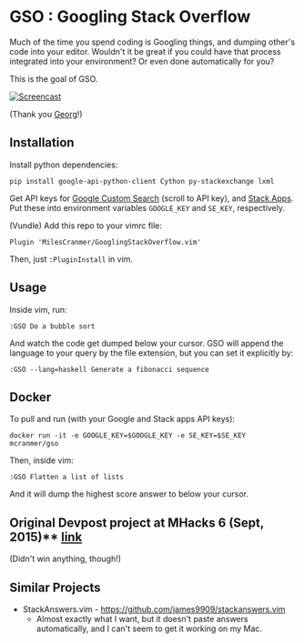 # GSO : Googling Stack Overflow

Much of the time you spend coding is Googling things, and dumping
other's code into your editor. Wouldn't it be great if you could have
that process integrated into your environment? Or even done
automatically for you?

This is the goal of GSO.

[![Screencast](http://i.imgur.com/pbqMMjh.gif)](https://asciinema.org/a/123242)

(Thank you [Georg](https://stackoverflow.com/a/14017798/2689923)!)

## Installation

Install python dependencies:

```` 
pip install google-api-python-client Cython py-stackexchange lxml
````

Get API keys for [Google Custom Search](https://developers.google.com/custom-search/json-api/v1/overview)
(scroll to API key), and [Stack Apps](https://stackapps.com/apps/oauth/register). Put these into
environment variables `GOOGLE_KEY` and
`SE_KEY`, respectively.

(Vundle) Add this repo to your vimrc file:

````
Plugin 'MilesCranmer/GooglingStackOverflow.vim'
````

Then, just `:PluginInstall` in vim.

Usage
-----

Inside vim, run:

````
:GSO Do a bubble sort
````

And watch the code get dumped below your cursor.
GSO will append the language to your query by the file extension, but you can set it explicitly by:

````
:GSO --lang=haskell Generate a fibonacci sequence
````

Docker
------

To pull and run (with your Google and Stack apps API keys):

```` 
docker run -it -e GOOGLE_KEY=$GOOGLE_KEY -e SE_KEY=$SE_KEY mcranmer/gso
````

Then, inside vim:

```` 
:GSO Flatten a list of lists
````

And it will dump the highest score answer to below your cursor.

## Original Devpost project at MHacks 6 (Sept, 2015)** [link](http://devpost.com/software/stack-of-py)

(Didn't win anything, though!)


## Similar Projects

-   StackAnswers.vim - <https://github.com/james9909/stackanswers.vim>
    -   Almost exactly what I want, but it doesn't paste answers
        automatically, and I can't seem to get it working on my Mac.
